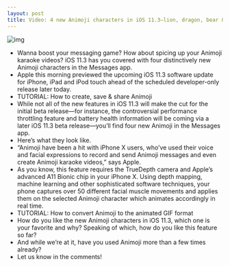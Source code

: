 ```yaml
---
layout: post
title: Video: 4 new Animoji characters in iOS 11.3—lion, dragon, bear & skull
---
```

![img](http://media.idownloadblog.com/wp-content/uploads/2018/01/iOS-11.3-Animoji-lion-dragon-skull-bear.jpg)
* Wanna boost your messaging game? How about spicing up your Animoji karaoke videos? iOS 11.3 has you covered with four distinctively new Animoji characters in the Messages app.
* Apple this morning previewed the upcoming iOS 11.3 software update for iPhone, iPad and iPod touch ahead of the scheduled developer-only release later today.
* TUTORIAL: How to create, save & share Animoji
* While not all of the new features in iOS 11.3 will make the cut for the initial beta release—for instance, the controversial performance throttling feature and battery health information will be coming via a later iOS 11.3 beta release—you’ll find four new Animoji in the Messages app.
* Here’s what they look like.
* “Animoji have been a hit with iPhone X users, who’ve used their voice and facial expressions to record and send Animoji messages and even create Animoji karaoke videos,” says Apple.
* As you know, this feature requires the TrueDepth camera and Apple’s advanced A11 Bionic chip in your iPhone X. Using depth mapping, machine learning and other sophisticated software techniques, your phone captures over 50 different facial muscle movements and applies them on the selected Animoji character which animates accordingly in real time.
* TUTORIAL: How to convert Animoji to the animated GIF format
* How do you like the new Animoji characters in iOS 11.3, which one is your favorite and why? Speaking of which, how do you like this feature so far?
* And while we’re at it, have you used Animoji more than a few times already?
* Let us know in the comments!

